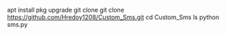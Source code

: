 apt install 
pkg upgrade 
git clone 
git clone https://github.com/Hredoy1208/Custom_Sms.git
cd Custom_Sms
ls
python sms.py
